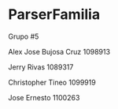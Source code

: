 # ParserFamilia

Grupo #5

Alex Jose Bujosa Cruz 1098913

Jerry Rivas 1089317

Christopher Tineo 1099919

Jose Ernesto 1100263
